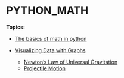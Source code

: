 # PYTHON_MATH

__Topics:__

- [The basics of math in python](JUPYTER_NOTEBOOKS/basic.ipynb) 

- [Visualizing Data with Graphs](JUPYTER_NOTEBOOKS/graphs.ipynb) 
    - [Newton’s Law of Universal Gravitation](JUPYTER_NOTEBOOKS/newton_grav.ipynb) 
    - [Projectile Motion](JUPYTER_NOTEBOOKS/projectile_motion.ipynb) 

